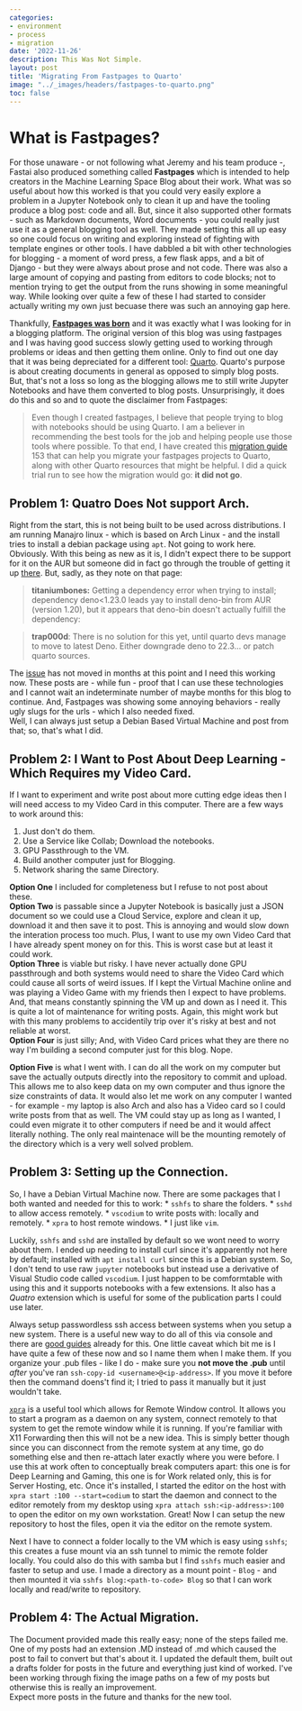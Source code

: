 ```yaml
---
categories:
- environment
- process
- migration
date: '2022-11-26'
description: This Was Not Simple.
layout: post
title: 'Migrating From Fastpages to Quarto'
image: "../_images/headers/fastpages-to-quarto.png"
toc: false
---
```


# What is Fastpages?
For those unaware - or not following what Jeremy and his team produce -, Fastai also produced something called **Fastpages** which is intended to help creators in the Machine Learning Space Blog about their work. What was so useful about how this worked is that you could very easily explore a problem in a Jupyter Notebook only to clean it up and have the tooling produce a blog post: code and all. But, since it also supported other formats - such as Markdown documents, Word documents - you could really just use it as a general blogging tool as well. They made setting this all up easy so one could focus on writing and exploring instead of fighting with template engines or other tools. I have dabbled a bit with other technologies for blogging - a moment of word press, a few flask apps, and a bit of Django - but they were always about prose and not code. There was also a large amount of copying and pasting from editors to code blocks; not to mention trying to get the output from the runs showing in some meaningful way. While looking over quite a few of these I had started to consider actually writing my own just becuase there was such an annoying gap here.

Thankfully, **[Fastpages was born](https://github.com/fastai/fastpages)** and it was exactly what I was looking for in a blogging platform. The original version of this blog was using fastpages and I was having good success slowly getting used to working through problems or ideas and then getting them online. Only to find out one day that it was being depreciated for a different tool: [Quarto](https://quarto.org). Quarto's purpose is about creating documents in general as opposed to simply blog posts. But, that's not a loss so long as the blogging allows me to still write Jupyter Notebooks and have them converted to blog posts. Unsurprisingly, it does do this and so and to quote the disclaimer from Fastpages:

> Even though I created fastpages, I believe that people trying to blog with notebooks should be using Quarto. I am a believer in recommending the best tools for the job and helping people use those tools where possible. To that end, I have created this [migration guide](https://nbdev.fast.ai/tutorials/blogging.html) 153 that can help you migrate your fastpages projects to Quarto, along with other Quarto resources that might be helpful. I did a quick trial run to see how the migration would go: **it did not go**.

## Problem 1: Quatro Does Not support Arch.
Right from the start, this is not being built to be used across distributions. I am running Manajro linux - which is based on Arch Linux - and the install tries to install a debian package using `apt`. Not going to work here. Obviously. With this being as new as it is, I didn't expect there to be support for it on the AUR but someone did in fact go through the trouble of getting it up [there](https://aur.archlinux.org/packages/quarto-cli). But, sadly, as they note on that page:

> **titaniumbones:** Getting a dependency error when trying to install; dependency deno<1.23.0 leads yay to install deno-bin from AUR (version 1.20), but it appears that deno-bin doesn't actually fulfill the dependency:

> **trap000d**: There is no solution for this yet, until quarto devs manage to move to latest Deno. Either downgrade deno to 22.3... or patch quarto sources.

The [issue](https://github.com/quarto-dev/quarto-cli/issues/1174) has not moved in months at this point and I need this working now. These posts are - while fun - proof that I can use these technologies and I cannot wait an indeterminate number of maybe months for this blog to continue. And, Fastpages was showing some annoying behaviors - really ugly slugs for the urls - which I also needed fixed. <br />
Well, I can always just setup a Debian Based Virtual Machine and post from that; so, that's what I did.


## Problem 2: I Want to Post About Deep Learning - Which Requires my Video Card.
If I want to experiment and write post about more cutting edge ideas then I will need access to my Video Card in this computer. There are a few ways to work around this:
1. Just don't do them.
2. Use a Service like Collab; Download the notebooks.
3. GPU Passthrough to the VM.
4. Build another computer just for Blogging.
5. Network sharing the same Directory.

**Option One** I included for completeness but I refuse to not post about these. <br />
**Option Two** is passable since a Jupyter Notebook is basically just a JSON document so we could use a Cloud Service, explore and clean it up, download it and then save it to post. This is annoying and would slow down the interation process too much. Plus, I want to use my own Video Card that I have already spent money on for this. This is worst case but at least it could work. <br />
**Option Three** is viable but risky. I have never actually done GPU passthrough and both systems would need to share the Video Card which could cause all sorts of weird issues. If I kept the Virtual Machine online and was playing a Video Game with my friends then I expect to have problems. And, that means constantly spinning the VM up and down as I need it. This is quite a lot of maintenance for writing posts. Again, this might work but with this many problems to accidentily trip over it's risky at best and not reliable at worst. <br />
**Option Four** is just silly; And, with Video Card prices what they are there no way I'm building a second computer just for this blog. Nope. <br />

**Option Five** is what I went with. I can do all the work on my computer but save the actually outputs directly into the repository to commit and upload. This allows me to also keep data on my own computer and thus ignore the size constraints of data. It would also let me work on any computer I wanted - for example - my laptop is also Arch and also has a Video card so I could write posts from that as well. The VM could stay up as long as I wanted, I could even migrate it to other computers if need be and it would affect literally nothing. The only real maintenace will be the mounting remotely of the directory which is a very well solved problem.


## Problem 3: Setting up the Connection.
So, I have a Debian Virtual Machine now. There are some packages that I both wanted and needed for this to work:
    * `sshfs` to share the folders.
    * `sshd` to allow access remotely.
    * `vscodium` to write posts with: locally and remotely.
    * `xpra` to host remote windows.
    * I just like `vim`.

Luckily, `sshfs` and `sshd` are installed by default so we wont need to worry about them. I ended up needing to install curl since it's apparently not here by default; installed with `apt install curl` since this is a Debian system. So, I don't tend to use raw `jupyter` notebooks but instead use a derivative of Visual Studio code called `vscodium`. I just happen to be comformtable with using this and it supports notebooks with a few extensions. It also has a *Quatro* extension which is useful for some of the publication parts I could use later.

Always setup passwordless ssh access between systems when you setup a new system. There is a useful new way to do all of this via console and there are [good guides](https://www.linuxtechi.com/passwordless-ssh-login-keys-linux/) already for this. One little caveat which bit me is I have quite a few of these now and so I name them when I make them. If you organize your .pub files - like I do - make sure you **not move the .pub** until *after* you've ran `ssh-copy-id <username>@<ip-address>`. If you move it before then the command doens't find it; I tried to pass it manually but it just wouldn't take.

[`xpra`](https://www.xpra.org) is a useful tool which allows for Remote Window control. It allows you to start a program as a daemon on any system, connect remotely to that system to get the remote window while it is running. If you're familiar with X11 Forwarding then this will not be a new idea. This is simply better though since you can disconnect from the remote system at any time, go do something else and then re-attach later exactly where you were before. I use this at work often to conceptually break computers apart: this one is for Deep Learning and Gaming, this one is for Work related only, this is for Server Hosting, etc. Once it's installed, I started the editor on the host with `xpra start :100 --start=codium` to start the daemon and connect to the editor remotely from my desktop using `xpra attach ssh:<ip-address>:100` to open the editor on my own workstation. Great! Now I can setup the new repository to host the files, open it via the editor on the remote system.

Next I have to connect a folder locally to the VM which is easy using `sshfs`; this creates a fuse mount via an ssh tunnel to mimic the remote folder locally. You could also do this with samba but I find `sshfs` much easier and faster to setup and use. I made a directory as a mount point - `Blog` - and then mounted it via `sshfs blog:<path-to-code> Blog` so that I can work locally and read/write to repository.


## Problem 4: The Actual Migration.
The Document provided made this really easy; none of the steps failed me. One of my posts had an extension .MD instead of .md which caused the post to fail to convert but that's about it. I updated the default them, built out a drafts folder for posts in the future and everything just kind of worked. I've been working through fixing the image paths on a few of my posts but otherwise this is really an improvement. <br />
Expect more posts in the future and thanks for the new tool.
